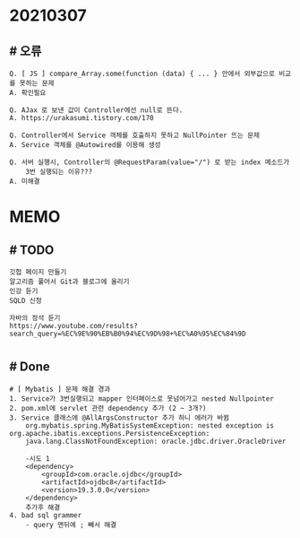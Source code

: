 # 20210307

## # 오류
    Q. [ JS ] compare_Array.some(function (data) { ... } 안에서 외부값으로 비교를 못하는 문제
    A. 확인필요

    Q. AJax 로 보낸 값이 Controller에선 null로 뜬다.
    A. https://urakasumi.tistory.com/170

    Q. Controller에서 Service 객체를 호출하지 못하고 NullPointer 뜨는 문제
    A. Service 객체를 @Autowired를 이용해 생성

    Q. 서버 실행시, Controller의 @RequestParam(value="/") 로 받는 index 메소드가
        3번 실행되는 이유???
    A. 미해결
    
# MEMO


## # TODO

    깃헙 페이지 만들기
    알고리즘 풀어서 Git과 블로그에 올리기
    인강 듣기
    SQLD 신청
    
    자바의 정석 듣기
    https://www.youtube.com/results?search_query=%EC%9E%90%EB%B0%94%EC%9D%98+%EC%A0%95%EC%84%9D
#

## # Done

    # [ Mybatis ] 문제 해결 경과
    1. Service가 3번실행되고 mapper 인터페이스로 못넘어가고 nested Nullpointer 
    2. pom.xml에 servlet 관련 dependency 추가 (2 ~ 3개?)
    3. Service 클래스에 @AllArgsConstructor 추가 하니 에러가 바뀜
        org.mybatis.spring.MyBatisSystemException: nested exception is org.apache.ibatis.exceptions.PersistenceException: 
        java.lang.ClassNotFoundException: oracle.jdbc.driver.OracleDriver
    
        -시도 1
        <dependency>
            <groupId>com.oracle.ojdbc</groupId>
            <artifactId>ojdbc8</artifactId>
            <version>19.3.0.0</version>
        </dependency>
        추가후 해결
    4. bad sql grammer
        - query 맨뒤에 ; 빼서 해결